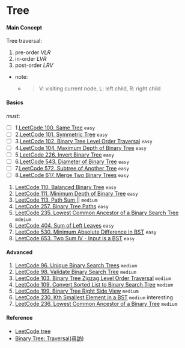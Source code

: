 # Tree
#### Main Concept
Tree traversal:
1. pre-order *VLR*
2. in-order *LVR*
3. post-order *LRV*
- note:
    - > V: visiting current node, L: left child, R: right child
####    Basics
*must*:
- [ ] 1.[LeetCode 100. Same Tree](https://leetcode.com/problems/same-tree/) ``easy``
- [ ] 2.[LeetCode 101. Symmetric Tree](https://leetcode.com/problems/symmetric-tree/) ``easy``
- [ ] 3.[LeetCode 102. Binary Tree Level Order Traversal](https://leetcode.com/problems/binary-tree-level-order-traversal/) ``easy``
- [ ] 4.[LeetCode 104. Maximum Depth of Binary Tree](https://leetcode.com/problems/same-tree/) ``easy``
- [ ] 5.[LeetCode 226. Invert Binary Tree](https://leetcode.com/problems/invert-binary-tree/) ``easy``
- [ ] 6.[LeetCode 543. Diameter of Binary Tree](https://leetcode.com/problems/diameter-of-binary-tree/) ``easy``
- [ ] 7.[LeetCode 572. Subtree of Another Tree](https://leetcode.com/problems/subtree-of-another-tree/) ``easy``
- [ ] 8.[LeetCode 617. Merge Two Binary Trees](https://leetcode.com/problems/merge-two-binary-trees/) ``easy``
1. [LeetCode 110. Balanced Binary Tree](https://leetcode.com/problems/balanced-binary-tree/) ``easy``
1. [LeetCode 111. Minimum Depth of Binary Tree](https://leetcode.com/problems/minimum-depth-of-binary-tree/description/) ``easy``
2. [LeetCode 113. Path Sum ||](https://leetcode.com/problems/path-sum-ii/) ``medium``
3. [LeetCode 257. Binary Tree Paths](https://leetcode.com/problems/binary-tree-paths/) ``easy``
4. [LeetCode 235. Lowest Common Ancestor of a Binary Search Tree](https://leetcode.com/problems/lowest-common-ancestor-of-a-binary-search-tree/) ``mdeium``
5. [LeetCode 404. Sum of Left Leaves](https://leetcode.com/problems/sum-of-left-leaves/) ``easy``
6. [LeetCode 530. Minimum Absolute Difference in BST](https://leetcode.com/problems/minimum-absolute-difference-in-bst/) ``easy``
7. [LeetCode 653. Two Sum IV - Input is a BST](https://leetcode.com/problems/two-sum-iv-input-is-a-bst/) ``easy``

#### Advanced
1. [LeetCode 96. Unique Binary Search Trees](https://leetcode.com/problems/unique-binary-search-trees/) ``medium``
2. [LeetCode 98. Validate Binary Search Tree](https://leetcode.com/problems/validate-binary-search-tree/) ``medium``
3. [LeetCode 103. Binary Tree Zigzag Level Order Traversal](https://leetcode.com/problems/binary-tree-zigzag-level-order-traversal/) ``medium``
4. [LeetCode 109. Convert Sorted List to Binary Search Tree](https://leetcode.com/problems/convert-sorted-list-to-binary-search-tree/description/) ``medium``
5. [LeetCode 199. Binary Tree Right Side View](https://leetcode.com/problems/binary-tree-right-side-view/) ``medium``
6. [LeetCode 230. Kth Smallest Element in a BST](https://leetcode.com/problems/kth-smallest-element-in-a-bst/) ``medium`` interesting
7. [LeetCode 236. Lowest Common Ancestor of a Binary Tree](https://leetcode.com/problems/lowest-common-ancestor-of-a-binary-tree/) ``medium``



####    Reference
- [LeetCode tree](https://leetcode.com/tag/tree/)
- [Binary Tree: Traversal(尋訪)](http://alrightchiu.github.io/SecondRound/binary-tree-traversalxun-fang.html)
